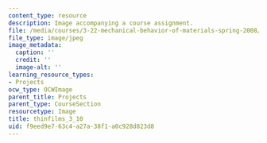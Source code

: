 ```yaml
---
content_type: resource
description: Image accompanying a course assignment.
file: /media/courses/3-22-mechanical-behavior-of-materials-spring-2008/f9eed9e763c4a27a38f1a0c928d823d8_thinfilms_3_10.jpg
file_type: image/jpeg
image_metadata:
  caption: ''
  credit: ''
  image-alt: ''
learning_resource_types:
- Projects
ocw_type: OCWImage
parent_title: Projects
parent_type: CourseSection
resourcetype: Image
title: thinfilms_3_10
uid: f9eed9e7-63c4-a27a-38f1-a0c928d823d8
---
```

